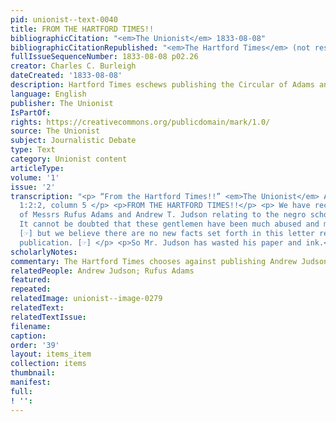 ```yaml
---
pid: unionist--text-0040
title: FROM THE HARTFORD TIMES!!
bibliographicCitation: "<em>The Unionist</em> 1833-08-08"
bibliographicCitationRepublished: "<em>The Hartford Times</em> (not researched)"
fullIssueSequenceNumber: 1833-08-08 p02.26
creator: Charles C. Burleigh
dateCreated: '1833-08-08'
description: Hartford Times eschews publishing the Circular of Adams and Judson
language: English
publisher: The Unionist
IsPartOf: 
rights: https://creativecommons.org/publicdomain/mark/1.0/
source: The Unionist
subject: Journalistic Debate
type: Text
category: Unionist content
articleType: 
volume: '1'
issue: '2'
transcription: "<p> “From the Hartford Times!!” <em>The Unionist</em> August 8, 1833,
  1:2:2, column 5 </p> <p>FROM THE HARTFORD TIMES!!</p> <p> We have received the letter
  of Messrs Rufus Adams and Andrew T. Judson relating to the negro school at Canterbury.
  It cannot be doubted that these gentlemen have been much abused and misrepresented;
  [☞] but we believe there are no new facts set forth in this letter requiring its
  publication. [☞] </p> <p>So Mr. Judson has wasted his paper and ink.</p> "
scholarlyNotes: 
commentary: The Hartford Times chooses against publishing Andrew Judson's circular.
relatedPeople: Andrew Judson; Rufus Adams
featured: 
repeated: 
relatedImage: unionist--image-0279
relatedText: 
relatedTextIssue: 
filename: 
caption: 
order: '39'
layout: items_item
collection: items
thumbnail: 
manifest: 
full: 
! '': 
---
```

